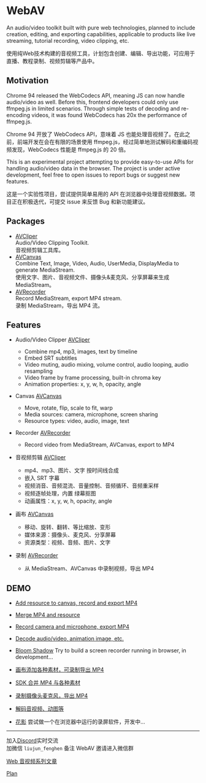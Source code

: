 # WebAV
An audio/video toolkit built with pure web technologies, planned to include creation, editing, and exporting capabilities, applicable to products like live streaming, tutorial recording, video clipping, etc.  

使用纯Web技术构建的音视频工具，计划包含创建、编辑、导出功能，可应用于直播、教程录制、视频剪辑等产品中。  

## Motivation
Chrome 94 released the WebCodecs API, meaning JS can now handle audio/video as well. Before this, frontend developers could only use ffmpeg.js in limited scenarios. Through simple tests of decoding and re-encoding videos, it was found WebCodecs has 20x the performance of ffmpeg.js.  

Chrome 94 开放了 WebCodecs API，意味着 JS 也能处理音视频了。在此之前，前端开发在会在有限的场景使用 ffmpeg.js，经过简单地测试解码和重编码视频发现，WebCodecs 性能是 ffmpeg.js 的 20 倍。  

This is an experimental project attempting to provide easy-to-use APIs for handling audio/video data in the browser. The project is under active development, feel free to open issues to report bugs or suggest new features.  

这是一个实验性项目，尝试提供简单易用的 API 在浏览器中处理音视频数据。项目正在积极迭代，可提交 issue 来反馈 Bug 和新功能建议。  


## Packages
- [AVCliper](packages/av-cliper/README.md)  
  Audio/Video Clipping Toolkit.  
  音视频剪辑工具库。 
- [AVCanvas](packages/av-canvas/README.md)  
  Combine Text, Image, Video, Audio, UserMedia, DisplayMedia to generate MediaStream.  
  使用文字、图片、音视频文件、摄像头&麦克风、分享屏幕来生成 MediaStream。  
- [AVRecorder](packages/av-recorder/README.md)  
  Record MediaStream, export MP4 stream.  
  录制 MediaStream，导出 MP4 流。  

## Features
- Audio/Video Clipper [AVCliper](packages/av-cliper/README.md)
  - Combine mp4, mp3, images, text by timeline  
  - Embed SRT subtitles
  - Video muting, audio mixing, volume control, audio looping, audio resampling
  - Video frame by frame processing, built-in chroma key
  - Animation properties: x, y, w, h, opacity, angle
- Canvas [AVCanvas](packages/av-canvas/README.md) 
  - Move, rotate, flip, scale to fit, warp
  - Media sources: camera, microphone, screen sharing
  - Resource types: video, audio, image, text
- Recorder [AVRecorder](packages/av-recorder/README.md)
  - Record video from MediaStream, AVCanvas, export to MP4

- 音视频剪辑 [AVCliper](packages/av-cliper/README.md)
  - mp4、mp3、图片、文字 按时间线合成 
  - 嵌入 SRT 字幕
  - 视频消音、音频混流、音量控制、音频循环、音频重采样
  - 视频逐帧处理，内置 绿幕抠图
  - 动画属性：x, y, w, h, opacity, angle
- 画布 [AVCanvas](packages/av-canvas/README.md)
  - 移动、旋转、翻转、等比缩放、变形
  - 媒体来源：摄像头、麦克风、分享屏幕
  - 资源类型：视频、音频、图片、文字
- 录制 [AVRecorder](packages/av-recorder/README.md)
  - 从 MediaStream、AVCanvas 中录制视频，导出 MP4


## DEMO
- [Add resource to canvas, record and export MP4](https://hughfenghen.github.io/WebAV/demo/record-avcanvas.html)
- [Merge MP4 and resource](https://hughfenghen.github.io/WebAV/demo/concat-media.html) 
- [Record camera and microphone, export MP4](https://hughfenghen.github.io/WebAV/demo/record-usermedia.html)
- [Decode audio/video, animation image, etc.](https://hughfenghen.github.io/WebAV/demo/decode-media.html)
- [Bloom Shadow](https://github.com/hughfenghen/bloom-shadow) Try to build a screen recorder running in browser, in development...


- [画布添加各种素材，可录制导出 MP4](https://hughfenghen.github.io/WebAV/demo/record-avcanvas.html)
- [SDK 合并 MP4 与各种素材](https://hughfenghen.github.io/WebAV/demo/concat-media.html)
- [录制摄像头麦克风，导出 MP4](https://hughfenghen.github.io/WebAV/demo/record-usermedia.html)
- [解码音视频、动图等](https://hughfenghen.github.io/WebAV/demo/decode-media.html)
- [花影](https://github.com/hughfenghen/bloom-shadow) 尝试做一个在浏览器中运行的录屏软件，开发中...

---

加入[Discord](https://discord.gg/7g3tg6jHnE)实时交流  
加微信 `liujun_fenghen` 备注 WebAV 邀请进入微信群  

[Web 音视频系列文章](https://hughfenghen.github.io/tag/WebAV/)  

[Plan](./plan.md)
